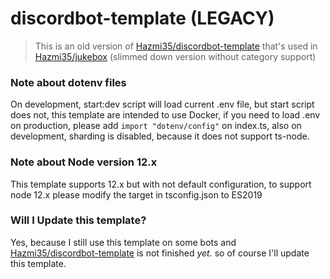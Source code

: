 # discordbot-template (LEGACY)

> This is an old version of [Hazmi35/discordbot-template](https://github.com/Hazmi35/discordbot-template) that's used in [Hazmi35/jukebox](https://github.com/Hazmi35/jukebox) (slimmed down version without category support)

### Note about dotenv files
On development, start:dev script will load current .env file, but start script does not, this template are intended to use Docker, if you need to load .env on production, please add `import "dotenv/config"` on index.ts, also on development, sharding is disabled, because it does not support ts-node.

### Note about Node version 12.x
This template supports 12.x but with not default configuration, to support node 12.x please modify the target in tsconfig.json to ES2019

### Will I Update this template?
Yes, because I still use this template on some bots and [Hazmi35/discordbot-template](https://github.com/Hazmi35/discordbot-template) is not finished *yet.* so of course I'll update this template.
